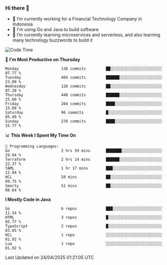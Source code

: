 ### Hi there 👋

<!--
**mazzama/mazzama** is a ✨ _special_ ✨ repository because its `README.md` (this file) appears on your GitHub profile.

Here are some ideas to get you started:

- 🔭 I’m currently working on ...
- 🌱 I’m currently learning ...
- 👯 I’m looking to collaborate on ...
- 🤔 I’m looking for help with ...
- 💬 Ask me about ...
- 📫 How to reach me: ...
- 😄 Pronouns: ...
- ⚡ Fun fact: ...
-->

- 🔭 I’m currently working for a Financial Technology Company in Indonesia
- :gun: I'm using Go and Java to build software
- 🌱 I’m currently learning microservices and serverless, and also learning many technology buzzwords to build it

<!--START_SECTION:waka-->
![Code Time](http://img.shields.io/badge/Code%20Time-3%2C855%20hrs%2039%20mins-blue)

📅 **I'm Most Productive on Thursday** 

```text
Monday                   136 commits         ██░░░░░░░░░░░░░░░░░░░░░░░   07.77 % 
Tuesday                  404 commits         ██████░░░░░░░░░░░░░░░░░░░   23.09 % 
Wednesday                126 commits         ██░░░░░░░░░░░░░░░░░░░░░░░   07.20 % 
Thursday                 448 commits         ██████░░░░░░░░░░░░░░░░░░░   25.60 % 
Friday                   264 commits         ████░░░░░░░░░░░░░░░░░░░░░   15.09 % 
Saturday                 96 commits          █░░░░░░░░░░░░░░░░░░░░░░░░   05.49 % 
Sunday                   276 commits         ████░░░░░░░░░░░░░░░░░░░░░   15.77 % 
```


📊 **This Week I Spent My Time On** 

```text
💬 Programming Languages: 
Go                       2 hrs 59 mins       ███████░░░░░░░░░░░░░░░░░░   29.94 % 
Terraform                2 hrs 14 mins       ██████░░░░░░░░░░░░░░░░░░░   22.37 % 
YAML                     1 hr 17 mins        ███░░░░░░░░░░░░░░░░░░░░░░   12.94 % 
HCL                      58 mins             ██░░░░░░░░░░░░░░░░░░░░░░░   09.75 % 
Smarty                   51 mins             ██░░░░░░░░░░░░░░░░░░░░░░░   08.64 % 
```

**I Mostly Code in Java** 

```text
Go                       6 repos             ███░░░░░░░░░░░░░░░░░░░░░░   11.54 % 
HTML                     3 repos             █░░░░░░░░░░░░░░░░░░░░░░░░   05.77 % 
TypeScript               2 repos             █░░░░░░░░░░░░░░░░░░░░░░░░   03.85 % 
HCL                      1 repo              ░░░░░░░░░░░░░░░░░░░░░░░░░   01.92 % 
Lua                      1 repo              ░░░░░░░░░░░░░░░░░░░░░░░░░   01.92 % 
```




 Last Updated on 24/04/2025 01:21:05 UTC
<!--END_SECTION:waka-->

